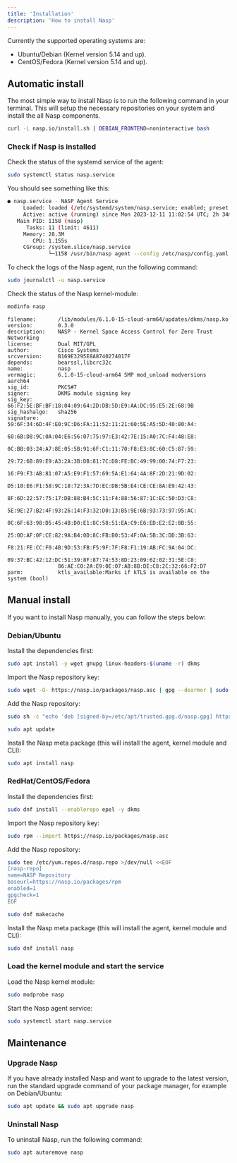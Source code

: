 ```yaml
---
title: 'Installation'
description: 'How to install Nasp'
---
```


Currently the supported operating systems are:

- Ubuntu/Debian (Kernel version 5.14 and up).
- CentOS/Fedora (Kernel version 5.14 and up).

## Automatic install

The most simple way to install Nasp is to run the following command in your terminal.
This will setup the necessary repositories on your system and install the all Nasp components.

```sh
curl -L nasp.io/install.sh | DEBIAN_FRONTEND=noninteractive bash
```

### Check if Nasp is installed

Check the status of the systemd service of the agent:

```sh
sudo systemctl status nasp.service
```

You should see something like this:

```sh
● nasp.service - NASP Agent Service
     Loaded: loaded (/etc/systemd/system/nasp.service; enabled; preset: enabled)
     Active: active (running) since Mon 2023-12-11 11:02:54 UTC; 2h 34min ago
   Main PID: 1158 (nasp)
      Tasks: 11 (limit: 4611)
     Memory: 28.3M
        CPU: 1.155s
     CGroup: /system.slice/nasp.service
             └─1158 /usr/bin/nasp agent --config /etc/nasp/config.yaml --rules-path /etc/nasp/rules/ --sd-path /etc/nasp/services/
```

To check the logs of the Nasp agent, run the following command:

```sh
sudo journalctl -u nasp.service
```

Check the status of the Nasp kernel-module:

```sh
modinfo nasp
```
```
filename:       /lib/modules/6.1.0-15-cloud-arm64/updates/dkms/nasp.ko
version:        0.3.0
description:    NASP - Kernel Space Access Control for Zero Trust Networking
license:        Dual MIT/GPL
author:         Cisco Systems
srcversion:     B169E3295E8A8740274017F
depends:        bearssl,libcrc32c
name:           nasp
vermagic:       6.1.0-15-cloud-arm64 SMP mod_unload modversions aarch64
sig_id:         PKCS#7
signer:         DKMS module signing key
sig_key:        66:F2:5E:BF:BF:18:04:09:64:2D:DB:5D:E9:AA:DC:95:E5:2E:68:9B
sig_hashalgo:   sha256
signature:      59:6F:34:6D:4F:E0:9C:D6:FA:11:52:11:21:60:5E:A5:5D:40:80:A4:
                60:6B:D8:9C:0A:04:E6:56:07:75:97:E3:42:7E:15:A0:7C:F4:48:E8:
                0C:BB:03:24:A7:8E:05:5B:91:6F:C1:11:70:F8:E3:8C:60:C5:87:59:
                29:72:6B:89:E9:A3:2A:3B:DB:81:7C:D8:FE:BC:49:99:00:74:F7:23:
                16:F9:F3:AB:81:07:A5:E9:F1:57:69:5A:E1:64:4A:8F:2D:21:9D:02:
                D5:10:E6:F1:58:9C:18:72:3A:7D:EC:DB:5B:E4:CE:CE:8A:E9:42:43:
                8F:6D:22:57:75:17:DB:88:B4:5C:11:F4:88:56:87:1C:EC:50:D3:C8:
                5E:9E:27:B2:4F:93:26:14:F3:32:D0:13:B5:9E:6B:93:73:97:95:AC:
                0C:6F:63:98:D5:45:4B:D0:E1:8C:58:51:EA:C9:E6:ED:E2:E2:8B:55:
                25:0D:AF:0F:CE:82:9A:B4:0D:8C:FB:B0:53:4F:0A:5B:3C:DD:3B:63:
                F8:21:FE:CC:F0:4B:9D:53:FB:F5:9F:7F:F8:F1:19:AB:FC:9A:04:DC:
                09:37:BC:42:12:DC:51:39:8F:87:74:53:8D:23:09:62:02:31:5E:C8:
                86:AE:C0:2A:E9:0E:07:AB:8B:DE:C8:2C:32:66:F2:D7
parm:           ktls_available:Marks if kTLS is available on the system (bool)
```

## Manual install

If you want to install Nasp manually, you can follow the steps below:

### Debian/Ubuntu

Install the dependencies first:

```sh
sudo apt install -y wget gnupg linux-headers-$(uname -r) dkms
```

Import the Nasp repository key:

```sh
sudo wget -O- https://nasp.io/packages/nasp.asc | gpg --dearmor | sudo tee /etc/apt/trusted.gpg.d/nasp.gpg >/dev/null
```

Add the Nasp repository:

```sh
sudo sh -c "echo 'deb [signed-by=/etc/apt/trusted.gpg.d/nasp.gpg] https://nasp.io/packages/deb stable main' > /etc/apt/sources.list.d/nasp.list"

sudo apt update
```

Install the Nasp meta package (this will install the agent, kernel module and CLI):

```sh
sudo apt install nasp
```

### RedHat/CentOS/Fedora

Install the dependencies first:

```sh
sudo dnf install --enablerepo epel -y dkms
```

Import the Nasp repository key:

```sh
sudo rpm --import https://nasp.io/packages/nasp.asc
```

Add the Nasp repository:

```sh
sudo tee /etc/yum.repos.d/nasp.repo >/dev/null <<EOF
[nasp-repo]
name=NASP Repository
baseurl=https://nasp.io/packages/rpm
enabled=1
gpgcheck=1
EOF

sudo dnf makecache
```

Install the Nasp meta package (this will install the agent, kernel module and CLI):

```sh
sudo dnf install nasp
```

### Load the kernel module and start the service

Load the Nasp kernel module:

```sh
sudo modprobe nasp
```

Start the Nasp agent service:

```sh
sudo systemctl start nasp.service
```

## Maintenance

### Upgrade Nasp

If you have already installed Nasp and want to upgrade to the latest version,
run the standard upgrade command of your package manager, for example on Debian/Ubuntu:

```sh
sudo apt update && sudo apt upgrade nasp
```

### Uninstall Nasp

To uninstall Nasp, run the following command:

```sh
sudo apt autoremove nasp
```
